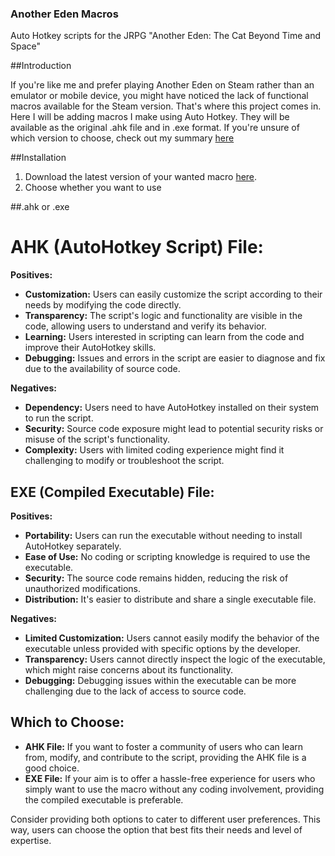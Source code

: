 ### Another Eden Macros
Auto Hotkey scripts for the JRPG "Another Eden: The Cat Beyond Time and Space"

##Introduction

If you're like me and prefer playing Another Eden on Steam rather than an emulator or mobile device, you might have noticed the lack of functional macros available for the Steam version. 
That's where this project comes in. Here I will be adding macros I make using Auto Hotkey. They will be available as the original .ahk file and in .exe format. If you're unsure of which version to choose, check out my summary [here](.ahk-or-.exe)

##Installation
1. Download the latest version of your wanted macro [here](github.com/NoxNecro/Another-Eden-AutoHotkey/releases/latest).
2. Choose whether you want to use

##.ahk or .exe

# AHK (AutoHotkey Script) File:

**Positives:**
- **Customization:** Users can easily customize the script according to their needs by modifying the code directly.
- **Transparency:** The script's logic and functionality are visible in the code, allowing users to understand and verify its behavior.
- **Learning:** Users interested in scripting can learn from the code and improve their AutoHotkey skills.
- **Debugging:** Issues and errors in the script are easier to diagnose and fix due to the availability of source code.

**Negatives:**
- **Dependency:** Users need to have AutoHotkey installed on their system to run the script.
- **Security:** Source code exposure might lead to potential security risks or misuse of the script's functionality.
- **Complexity:** Users with limited coding experience might find it challenging to modify or troubleshoot the script.

## EXE (Compiled Executable) File:

**Positives:**
- **Portability:** Users can run the executable without needing to install AutoHotkey separately.
- **Ease of Use:** No coding or scripting knowledge is required to use the executable.
- **Security:** The source code remains hidden, reducing the risk of unauthorized modifications.
- **Distribution:** It's easier to distribute and share a single executable file.

**Negatives:**
- **Limited Customization:** Users cannot easily modify the behavior of the executable unless provided with specific options by the developer.
- **Transparency:** Users cannot directly inspect the logic of the executable, which might raise concerns about its functionality.
- **Debugging:** Debugging issues within the executable can be more challenging due to the lack of access to source code.

## Which to Choose:
- **AHK File:** If you want to foster a community of users who can learn from, modify, and contribute to the script, providing the AHK file is a good choice.
- **EXE File:** If your aim is to offer a hassle-free experience for users who simply want to use the macro without any coding involvement, providing the compiled executable is preferable.

Consider providing both options to cater to different user preferences. This way, users can choose the option that best fits their needs and level of expertise.

